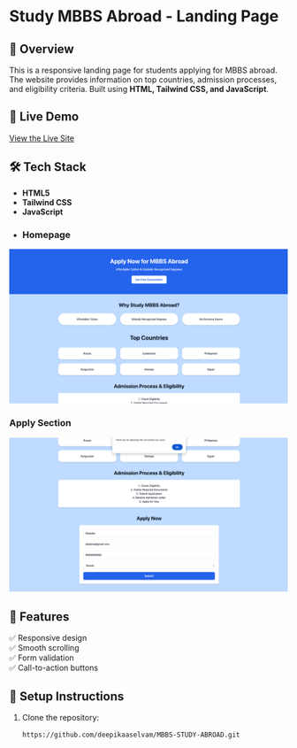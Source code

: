 # Study MBBS Abroad - Landing Page

## 📌 Overview
This is a responsive landing page for students applying for MBBS abroad. The website provides information on top countries, admission processes, and eligibility criteria. Built using **HTML, Tailwind CSS, and JavaScript**.

## 🚀 Live Demo
[View the Live Site](https://your-netlify-or-vercel-link.com)


## 🛠 Tech Stack
- **HTML5**
- **Tailwind CSS**
- **JavaScript**
- ### Homepage
![Homepage](https://github.com/deepikaaselvam/MBBS-STUDY-ABROAD/blob/main/Landing.png)

### Apply Section
![Apply Section](https://github.com/deepikaaselvam/MBBS-STUDY-ABROAD/blob/main/SubmissionPage.png)

## 📌 Features
✅ Responsive design  
✅ Smooth scrolling  
✅ Form validation  
✅ Call-to-action buttons  

## 🚀 Setup Instructions
1. Clone the repository:
   ```sh
   https://github.com/deepikaaselvam/MBBS-STUDY-ABROAD.git

